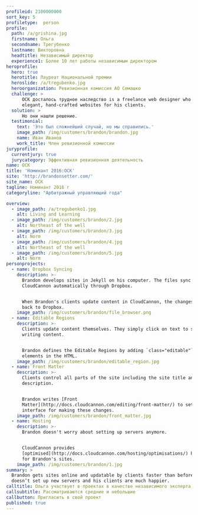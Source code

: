 ```yaml
---
profileid: 2100000000
sort_key: 5
profiletype:  person
profile:
  path: /a/grishina.jpg
  firstname: Ольга
  secondname: Трегубенко
  lastname: Викторовна
  headtitle: Независимый директор
  experience1: Более 10 лет работы независимым директором
heroprofile:
  hero: true
  herotitle: Лауреат Национальной премии
  heroslide: /a/tregubenko.jpg
  heroorganization: Ревизионная комиссия АО Семашко
  challenge: >
      ОСК досталось трудное наследство is a freelance web designer who creates
      elegant, hand-crafted websites for his clients.
  solution: >
      Но они нашли решение.
  testimonial:
    text: 'Это был сложнейший случай, но мы справились.'
    image_path: /img/customers/brandon/brandon.jpg
    name: Иван Иванов
    work_title: Член ревизионной комиссии
juryprofile:
  currentjury: true
  jurycategory: Эффективная ревизионная деятельность
name: ОСК
title: 'Номинант 2016:ОСК'
site: 'http://brandonsetter.com/'
site_name: ОСК
tagline: Номинант 2016 г
categoryline: "Арбитражный управляющий года"

overview:
  - image_path: /a/tregubenko1.jpg
    alt: Living and Learning
  - image_path: /img/customers/brandon/2.jpg
    alt: Northeast of the well
  - image_path: /img/customers/brandon/3.jpg
    alt: Norm
  - image_path: /img/customers/brandon/4.jpg
    alt: Northeast of the well
  - image_path: /img/customers/brandon/5.jpg
    alt: Norm
personprojects:
  - name: Dropbox Syncing
    description: >-
      Brandon develops sites in Jekyll on his computer. The files sync to
      CloudCannon automatically through Dropbox.


      When Brandon's clients update content in CloudCannon, the changes push
      back to Dropbox. 
    image_path: /img/customers/brandon/file_browser.png
  - name: Editable Regions
    description: >-
      Clients update content themselves. They simply click on text to start
      writing content.


      Brandon defines the Editable Regions by adding `class="editable"` to
      elements in the HTML. 
    image_path: /img/customers/brandon/editable_region.jpg
  - name: Front Matter
    description: >-
      Clients control all parts of the site including the site title and
      description.


      Brandon writes [Front
      Matter](http://docs.cloudcannon.com/editing/front-matter/) to set up the
      interface for making these changes.
    image_path: /img/customers/brandon/front_matter.jpg
  - name: Hosting
    description: >-
      Brandon doesn't worry about setting up servers anymore.


      CloudCannon provides
      [optimised](http://docs.cloudcannon.com/hosting/optimisations/) hosting
      for Brandon's sites.
    image_path: /img/customers/brandon/1.jpg
summary: >
  Brandon ​gets​ sites online and updatable by clients faster than ​before​. He
  doesn’t ​set up​ new servers and his clients are much happier.
calltitle: Ольга участвует в проектах в качестве независимого эксперта
callsubtitle: Рассматриваются средние и небольшие
callbutton: Пригласить в свой проект
published: true
---
```

